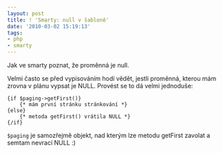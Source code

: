```yaml
---
layout: post
title: ! 'Smarty: null v šabloně'
date: '2010-03-02 15:19:13'
tags:
- php
- smarty
---
```


Jak ve smarty poznat, že proměnná je null.


<p>Velmi často se před vypisováním hodí vědět, jestli proměnná, kterou
mám zrovna v plánu vypsat je NULL. Provést se to dá velmi
jednoduše:</p>

<pre class="prettyprint"><code>{if $paging->getFirst()}
    {* mám první stránku stránkování *}
{else}
    {* metoda getFirst() vrátila NULL *}
{/if}</code></pre>

<p><code>$paging</code> je samozřejmě objekt, nad kterým lze metodu getFirst
zavolat a semtam nevrací NULL :)</p>

